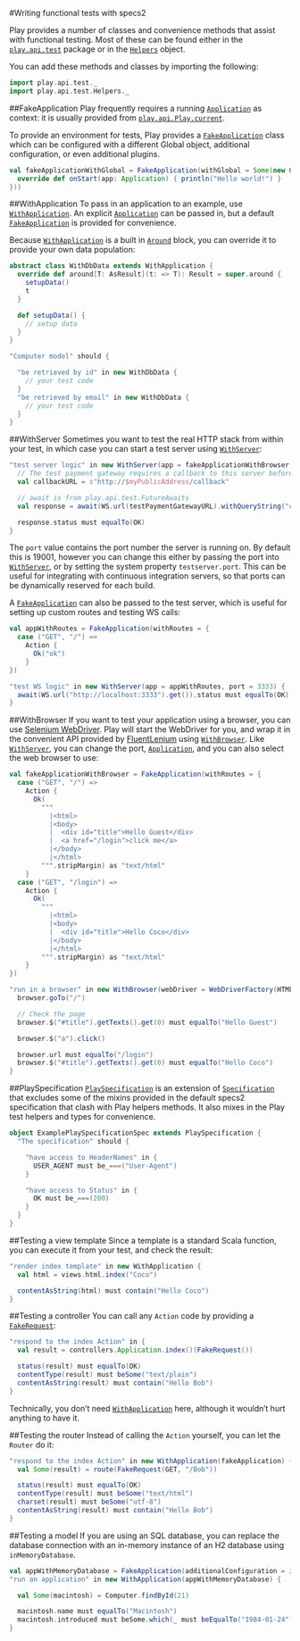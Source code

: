 #Writing functional tests with specs2

Play provides a number of classes and convenience methods that assist with functional testing. Most of these can be found either in the [`play.api.test`](https://playframework.com/documentation/2.4.x/api/scala/play/api/test/package.html) package or in the [`Helpers`](https://playframework.com/documentation/2.4.x/api/scala/play/api/test/Helpers$.html) object.

You can add these methods and classes by importing the following:

```scala
import play.api.test._
import play.api.test.Helpers._
```


##FakeApplication
Play frequently requires a running [`Application`](https://playframework.com/documentation/2.4.x/api/scala/play/api/Application.html) as context: it is usually provided from [`play.api.Play.current`](https://playframework.com/documentation/2.4.x/api/scala/play/api/Play$.html).

To provide an environment for tests, Play provides a [`FakeApplication`](https://playframework.com/documentation/2.4.x/api/scala/play/api/test/FakeApplication.html) class which can be configured with a different Global object, additional configuration, or even additional plugins.

```scala
val fakeApplicationWithGlobal = FakeApplication(withGlobal = Some(new GlobalSettings() {
  override def onStart(app: Application) { println("Hello world!") }
}))
```


##WithApplication
To pass in an application to an example, use [`WithApplication`](https://playframework.com/documentation/2.4.x/api/scala/play/api/test/WithApplication.html). An explicit [`Application`](https://playframework.com/documentation/2.4.x/api/scala/play/api/Application.html) can be passed in, but a default [`FakeApplication`](https://playframework.com/documentation/2.4.x/api/scala/play/api/test/FakeApplication.html) is provided for convenience.

Because [`WithApplication`](https://playframework.com/documentation/2.4.x/api/scala/play/api/test/WithApplication.html) is a built in [`Around`](https://etorreborre.github.io/specs2/guide/SPECS2-3.4/org.specs2.guide.Contexts.html#aroundeach) block, you can override it to provide your own data population:

```scala
abstract class WithDbData extends WithApplication {
  override def around[T: AsResult](t: => T): Result = super.around {
    setupData()
    t
  }

  def setupData() {
    // setup data
  }
}

"Computer model" should {

  "be retrieved by id" in new WithDbData {
    // your test code
  }
  "be retrieved by email" in new WithDbData {
    // your test code
  }
}
```


##WithServer
Sometimes you want to test the real HTTP stack from within your test, in which case you can start a test server using [`WithServer`](https://playframework.com/documentation/2.4.x/api/scala/play/api/test/WithServer.html):

```scala
"test server logic" in new WithServer(app = fakeApplicationWithBrowser, port = testPort) {
  // The test payment gateway requires a callback to this server before it returns a result...
  val callbackURL = s"http://$myPublicAddress/callback"

  // await is from play.api.test.FutureAwaits
  val response = await(WS.url(testPaymentGatewayURL).withQueryString("callbackURL" -> callbackURL).get())

  response.status must equalTo(OK)
}
```

The `port` value contains the port number the server is running on. By default this is 19001, however you can change this either by passing the port into [`WithServer`](https://playframework.com/documentation/2.4.x/api/scala/play/api/test/WithServer.html), or by setting the system property `testserver.port`. This can be useful for integrating with continuous integration servers, so that ports can be dynamically reserved for each build.

A [`FakeApplication`](https://playframework.com/documentation/2.4.x/api/scala/play/api/test/FakeApplication.html) can also be passed to the test server, which is useful for setting up custom routes and testing WS calls:

```scala
val appWithRoutes = FakeApplication(withRoutes = {
  case ("GET", "/") =>
    Action {
      Ok("ok")
    }
})

"test WS logic" in new WithServer(app = appWithRoutes, port = 3333) {
  await(WS.url("http://localhost:3333").get()).status must equalTo(OK)
}
```


##WithBrowser
If you want to test your application using a browser, you can use [Selenium WebDriver](https://github.com/seleniumhq/selenium). Play will start the WebDriver for you, and wrap it in the convenient API provided by [FluentLenium](https://github.com/FluentLenium/FluentLenium) using [`WithBrowser`](https://playframework.com/documentation/2.4.x/api/scala/play/api/test/WithBrowser.html). Like [`WithServer`](https://playframework.com/documentation/2.4.x/api/scala/play/api/test/WithServer.html), you can change the port, [`Application`](https://playframework.com/documentation/2.4.x/api/scala/play/api/Application.html), and you can also select the web browser to use:

```scala
val fakeApplicationWithBrowser = FakeApplication(withRoutes = {
  case ("GET", "/") =>
    Action {
      Ok(
        """
          |<html>
          |<body>
          |  <div id="title">Hello Guest</div>
          |  <a href="/login">click me</a>
          |</body>
          |</html>
        """.stripMargin) as "text/html"
    }
  case ("GET", "/login") =>
    Action {
      Ok(
        """
          |<html>
          |<body>
          |  <div id="title">Hello Coco</div>
          |</body>
          |</html>
        """.stripMargin) as "text/html"
    }
})

"run in a browser" in new WithBrowser(webDriver = WebDriverFactory(HTMLUNIT), app = fakeApplicationWithBrowser) {
  browser.goTo("/")

  // Check the page
  browser.$("#title").getTexts().get(0) must equalTo("Hello Guest")

  browser.$("a").click()

  browser.url must equalTo("/login")
  browser.$("#title").getTexts().get(0) must equalTo("Hello Coco")
}
```


##PlaySpecification
[`PlaySpecification`](https://playframework.com/documentation/2.4.x/api/scala/play/api/test/PlaySpecification.html) is an extension of [`Specification`](https://etorreborre.github.io/specs2/api/SPECS2-3.4/index.html#org.specs2.mutable.Specification) that excludes some of the mixins provided in the default specs2 specification that clash with Play helpers methods. It also mixes in the Play test helpers and types for convenience.

```scala
object ExamplePlaySpecificationSpec extends PlaySpecification {
  "The specification" should {

    "have access to HeaderNames" in {
      USER_AGENT must be_===("User-Agent")
    }

    "have access to Status" in {
      OK must be_===(200)
    }
  }
}
```


##Testing a view template
Since a template is a standard Scala function, you can execute it from your test, and check the result:

```scala
"render index template" in new WithApplication {
  val html = views.html.index("Coco")

  contentAsString(html) must contain("Hello Coco")
}
```


##Testing a controller
You can call any `Action` code by providing a [`FakeRequest`](https://playframework.com/documentation/2.4.x/api/scala/play/api/test/FakeRequest.html):

```scala
"respond to the index Action" in {
  val result = controllers.Application.index()(FakeRequest())

  status(result) must equalTo(OK)
  contentType(result) must beSome("text/plain")
  contentAsString(result) must contain("Hello Bob")
}
```

Technically, you don’t need [`WithApplication`](https://playframework.com/documentation/2.4.x/api/scala/play/api/test/WithApplication.html) here, although it wouldn’t hurt anything to have it.


##Testing the router
Instead of calling the `Action` yourself, you can let the `Router` do it:

```scala
"respond to the index Action" in new WithApplication(fakeApplication) {
  val Some(result) = route(FakeRequest(GET, "/Bob"))

  status(result) must equalTo(OK)
  contentType(result) must beSome("text/html")
  charset(result) must beSome("utf-8")
  contentAsString(result) must contain("Hello Bob")
}
```


##Testing a model
If you are using an SQL database, you can replace the database connection with an in-memory instance of an H2 database using `inMemoryDatabase`.

```scala
val appWithMemoryDatabase = FakeApplication(additionalConfiguration = inMemoryDatabase("test"))
"run an application" in new WithApplication(appWithMemoryDatabase) {

  val Some(macintosh) = Computer.findById(21)

  macintosh.name must equalTo("Macintosh")
  macintosh.introduced must beSome.which(_ must beEqualTo("1984-01-24"))
}
```
